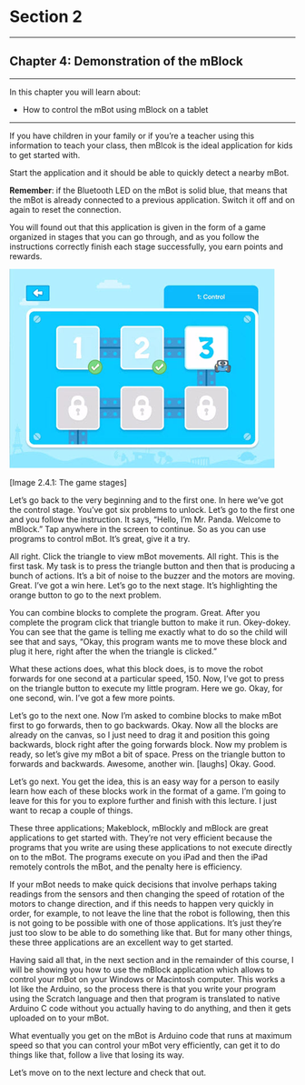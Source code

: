 # Section 2

---

## Chapter 4: Demonstration of the mBlock

---

In this chapter you will learn about:

* How to control the mBot using mBlock on a tablet

---

If you have children in your family or if you’re a teacher using this information to teach your class, then mBlcok is the ideal application for kids to get started with.

Start the application and it should be able to quickly detect a nearby mBot.

**Remember**: if the Bluetooth LED on the mBot is solid blue, that means that the mBot is already connected to a previous application. Switch it off and on again to reset the connection.

You will found out that this application is given in the form of a game organized in stages that you can go through, and as you follow the instructions correctly finish each stage successfully, you earn points and rewards.

![](/assets/Img.2.4.1.jpg)

\[Image 2.4.1: The game stages\]

Let’s go back to the very beginning and to the first one. In here we’ve got the control stage. You’ve got six problems to unlock. Let’s go to the first one and you follow the instruction. It says, “Hello, I’m Mr. Panda. Welcome to mBlock.” Tap anywhere in the screen to continue. So as you can use programs to control mBot. It’s great, give it a try.

All right. Click the triangle to view mBot movements. All right. This is the first task. My task is to press the triangle button and then that is producing a bunch of actions. It’s a bit of noise to the buzzer and the motors are moving. Great. I’ve got a win here. Let’s go to the next stage. It’s highlighting the orange button to go to the next problem.

You can combine blocks to complete the program. Great. After you complete the program click that triangle button to make it run. Okey-dokey. You can see that the game is telling me exactly what to do so the child will see that and says, “Okay, this program wants me to move these block and plug it here, right after the when the triangle is clicked.”

What these actions does, what this block does, is to move the robot forwards for one second at a particular speed, 150. Now, I’ve got to press on the triangle button to execute my little program. Here we go. Okay, for one second, win. I’ve got a few more points.

Let’s go to the next one. Now I’m asked to combine blocks to make mBot first to go forwards, then to go backwards. Okay. Now all the blocks are already on the canvas, so I just need to drag it and position this going backwards, block right after the going forwards block. Now my problem is ready, so let’s give my mBot a bit of space. Press on the triangle button to forwards and backwards. Awesome, another win. \[laughs\] Okay. Good.

Let’s go next. You get the idea, this is an easy way for a person to easily learn how each of these blocks work in the format of a game. I’m going to leave for this for you to explore further and finish with this lecture. I just want to recap a couple of things.

These three applications; Makeblock, mBlockly and mBlock are great applications to get started with. They’re not very efficient because the programs that you write are using these applications to not execute directly on to the mBot. The programs execute on you iPad and then the iPad remotely controls the mBot, and the penalty here is efficiency.

If your mBot needs to make quick decisions that involve perhaps taking readings from the sensors and then changing the speed of rotation of the motors to change direction, and if this needs to happen very quickly in order, for example, to not leave the line that the robot is following, then this is not going to be possible with one of those applications. It’s just they’re just too slow to be able to do something like that. But for many other things, these three applications are an excellent way to get started.

Having said all that, in the next section and in the remainder of this course, I will be showing you how to use the mBlock application which allows to control your mBot on your Windows or Macintosh computer. This works a lot like the Arduino, so the process there is that you write your program using the Scratch language and then that program is translated to native Arduino C code without you actually having to do anything, and then it gets uploaded on to your mBot.

What eventually you get on the mBot is Arduino code that runs at maximum speed so that you can control your mBot very efficiently, can get it to do things like that, follow a live that losing its way.

Let’s move on to the next lecture and check that out.


